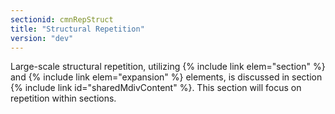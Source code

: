 ```yaml
---
sectionid: cmnRepStruct
title: "Structural Repetition"
version: "dev"
---
```


Large-scale structural repetition, utilizing {% include link elem="section" %} and {% include link elem="expansion" %} elements, is discussed in section {% include link id="sharedMdivContent" %}. This section will focus on repetition within sections.  
